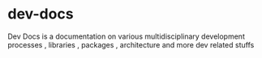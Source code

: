 # dev-docs
Dev Docs is a documentation on various multidisciplinary development processes , libraries , packages , architecture and more dev related stuffs
